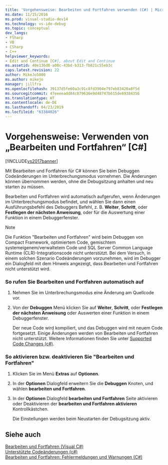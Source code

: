 ```yaml
---
title: 'Vorgehensweise: Bearbeiten und Fortfahren verwenden (C#) | Microsoft-Dokumentation'
ms.date: 11/15/2016
ms.prod: visual-studio-dev14
ms.technology: vs-ide-debug
ms.topic: conceptual
dev_langs:
- FSharp
- VB
- CSharp
- C++
helpviewer_keywords:
- Edit and Continue [C#], about Edit and Continue
ms.assetid: 40e136d8-a08c-43bd-b313-fb821c55eb3c
caps.latest.revision: 22
author: MikeJo5000
ms.author: mikejo
manager: jillfra
ms.openlocfilehash: 39137d5fe60a3c91c8fd3904e797eb83420a8f5d
ms.sourcegitcommit: 47eeeeadd84c879636e9d48747b615de69384356
ms.translationtype: HT
ms.contentlocale: de-DE
ms.lasthandoff: 04/23/2019
ms.locfileid: "63384026"
---
```

# <a name="how-to-use-edit-and-continue-c"></a>Vorgehensweise: Verwenden von „Bearbeiten und Fortfahren“ [C#]
[!INCLUDE[vs2017banner](../includes/vs2017banner.md)]

Mit Bearbeiten und Fortfahren für C# können Sie beim Debuggen Codeänderungen im Unterbrechungsmodus vornehmen. Die Änderungen können übernommen werden, ohne die Debugsitzung anhalten und neu starten zu müssen.  
  
 Bearbeiten und Fortfahren wird automatisch aufgerufen, wenn Änderungen im Unterbrechungsmodus befindet, und wählen Sie dann einen Ausführungsbefehl des Debuggers Befehl, z. B. **Weiter**, **Schritt**, oder **Festlegen der nächsten Anweisung**, oder für die Auswertung einer Funktion in einem Debuggerfenster.  
  
> [!NOTE]
> Die Funktion "Bearbeiten und Fortfahren" wird beim Debuggen von Compact Framework, optimiertem Code, gemischtem systemeigenem/verwaltetem Code und SQL Server Common Language Runtime (CLR)-Integrationscode nicht unterstützt. Bei dem Versuch, in einem solchen Szenario Codeänderungen vorzunehmen, wird im Debugger ein Dialogfeld mit dem Hinweis angezeigt, dass Bearbeiten und Fortfahren nicht unterstützt wird.  
  
### <a name="to-invoke-edit-and-continue-automatically"></a>So rufen Sie Bearbeiten und Fortfahren automatisch auf  
  
1. Nehmen Sie im Unterbrechungsmodus eine Änderung am Quellcode vor.  
  
2. Von der **Debuggen** Menü klicken Sie auf **Weiter**, **Schritt**, oder **Festlegen der nächsten Anweisung** oder Auswerten einer Funktion in einem Debuggerfenster.  
  
     Der neue Code wird kompiliert, und das Debuggen wird mit neuem Code fortgesetzt. Einige Änderungen werden von Bearbeiten und Fortfahren nicht unterstützt. Weitere Informationen finden Sie unter [Supported Code Changes (c#)](../debugger/supported-code-changes-csharp.md).  
  
### <a name="to-enabledisable-edit-and-continue"></a>So aktivieren bzw. deaktivieren Sie "Bearbeiten und Fortfahren"  
  
1. Klicken Sie im Menü **Extras** auf **Optionen**.  
  
2. In der **Optionen** Dialogfeld erweitern Sie die **Debuggen** Knoten, und wählen **bearbeiten und Fortfahren**.  
  
3. In der **Optionen** Dialogfeld **bearbeiten und Fortfahren** Seite aktivieren oder Deaktivieren der **bearbeiten und Fortfahren aktivieren** Kontrollkästchen.  
  
     Die Einstellungen werden beim Neustarten der Debugsitzung aktiv.  
  
## <a name="see-also"></a>Siehe auch  
 [Bearbeiten und Fortfahren (Visual C#)](../debugger/edit-and-continue-visual-csharp.md)   
 [Unterstützte Codeänderungen (c#)](../debugger/supported-code-changes-csharp.md)   
 [Bearbeiten und Fortfahren: Fehlermeldungen und Warnungen (C#)](../misc/edit-and-continue-errors-and-warnings-csharp.md)

